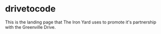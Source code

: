 # drivetocode
This is the landing page that The Iron Yard uses to promote it's partnership with the Greenville Drive.
